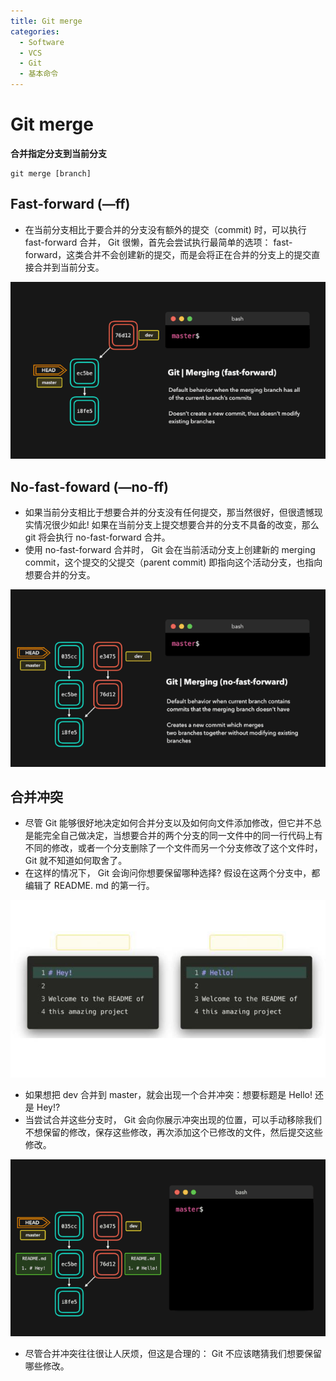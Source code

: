 ```yaml
---
title: Git merge
categories:
  - Software
  - VCS
  - Git
  - 基本命令
---
```

# Git merge

**合并指定分支到当前分支**

```shell
git merge [branch]
```

## Fast-forward (—ff)

- 在当前分支相比于要合并的分支没有额外的提交（commit) 时，可以执行 fast-forward 合并， Git 很懒，首先会尝试执行最简单的选项： fast-forward，这类合并不会创建新的提交，而是会将正在合并的分支上的提交直接合并到当前分支。

![](https://raw.githubusercontent.com/LuShan123888/Files/main/Pictures/2020-12-10-0a0431c992211561f14ee66f1cf0ea89.gif)

## No-fast-foward (—no-ff)

- 如果当前分支相比于想要合并的分支没有任何提交，那当然很好，但很遗憾现实情况很少如此! 如果在当前分支上提交想要合并的分支不具备的改变，那么 git 将会执行 no-fast-forward 合并。
- 使用 no-fast-forward 合并时， Git 会在当前活动分支上创建新的 merging commit，这个提交的父提交（parent commit) 即指向这个活动分支，也指向想要合并的分支。

![](https://raw.githubusercontent.com/LuShan123888/Files/main/Pictures/2020-12-10-d5be0dfa20f8a7c57f99f2b48b521bda.gif)

## 合并冲突

- 尽管 Git 能够很好地决定如何合并分支以及如何向文件添加修改，但它并不总是能完全自己做决定，当想要合并的两个分支的同一文件中的同一行代码上有不同的修改，或者一个分支删除了一个文件而另一个分支修改了这个文件时， Git 就不知道如何取舍了。
- 在这样的情况下， Git 会询问你想要保留哪种选择? 假设在这两个分支中，都编辑了 README. md 的第一行。

![](https://raw.githubusercontent.com/LuShan123888/Files/main/Pictures/2020-12-10-6f061d950a7b02084d40e06b1e4b74d5552cc8cc.jpeg)

- 如果想把 dev 合并到 master，就会出现一个合并冲突：想要标题是 Hello! 还是 Hey!?
- 当尝试合并这些分支时， Git 会向你展示冲突出现的位置，可以手动移除我们不想保留的修改，保存这些修改，再次添加这个已修改的文件，然后提交这些修改。

![](https://raw.githubusercontent.com/LuShan123888/Files/main/Pictures/2020-12-10-2a8ce9f5e3f32b399cca693f38418e65.gif)

- 尽管合并冲突往往很让人厌烦，但这是合理的： Git 不应该瞎猜我们想要保留哪些修改。